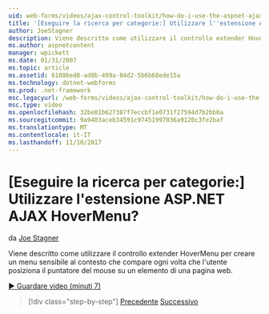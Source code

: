 ```yaml
---
uid: web-forms/videos/ajax-control-toolkit/how-do-i-use-the-aspnet-ajax-hovermenu-extender
title: '[Eseguire la ricerca per categorie:] Utilizzare l''estensione ASP.NET AJAX HoverMenu? | Microsoft Docs'
author: JoeStagner
description: Viene descritto come utilizzare il controllo extender HoverMenu per creare un menu sensibile al contesto che compare ogni volta che l'utente posiziona il puntatore del mouse su un elemento di un siamo...
ms.author: aspnetcontent
manager: wpickett
ms.date: 01/31/2007
ms.topic: article
ms.assetid: 61086ed8-ad8b-499a-84d2-5b6b68ede15a
ms.technology: dotnet-webforms
ms.prod: .net-framework
msc.legacyurl: /web-forms/videos/ajax-control-toolkit/how-do-i-use-the-aspnet-ajax-hovermenu-extender
msc.type: video
ms.openlocfilehash: 32be81b627387f7eccbf1e0731f27594d7b2bb0a
ms.sourcegitcommit: 9a9483aceb34591c97451997036a9120c3fe2baf
ms.translationtype: MT
ms.contentlocale: it-IT
ms.lasthandoff: 11/10/2017
---
```

<a name="how-do-i-use-the-aspnet-ajax-hovermenu-extender"></a>[Eseguire la ricerca per categorie:] Utilizzare l'estensione ASP.NET AJAX HoverMenu?
====================
da [Joe Stagner](https://github.com/JoeStagner)

Viene descritto come utilizzare il controllo extender HoverMenu per creare un menu sensibile al contesto che compare ogni volta che l'utente posiziona il puntatore del mouse su un elemento di una pagina web.

[&#9654; Guardare video (minuti 7)](https://channel9.msdn.com/Blogs/ASP-NET-Site-Videos/how-do-i-use-the-aspnet-ajax-hovermenu-extender)

>[!div class="step-by-step"]
[Precedente](how-do-i-use-the-aspnet-ajax-filteredtextbox-extender.md)
[Successivo](how-do-i-use-the-aspnet-ajax-togglebutton-extender.md)
